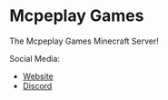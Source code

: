 # Mcpeplay Games
The Mcpeplay Games Minecraft Server!

Social Media:
* [Website](https://mcpeplay.tk)
* [Discord](https://dsc.gg/mcpp)
